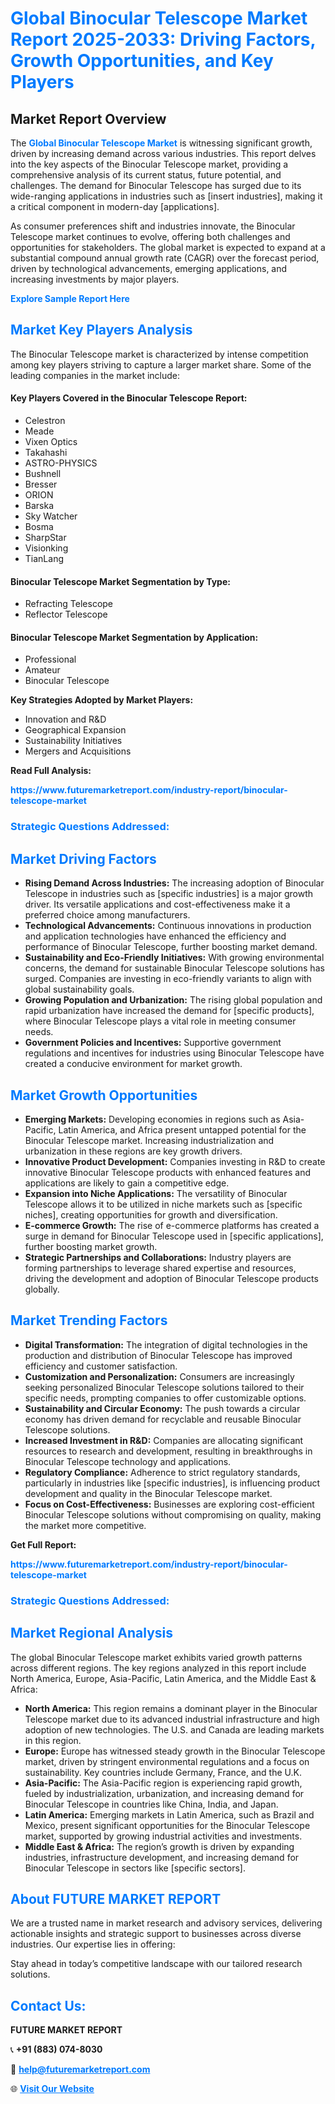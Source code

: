 <h1 style="color: #007BFF;">Global Binocular Telescope Market Report 2025-2033: Driving Factors, Growth Opportunities, and Key Players</h1>

<section id="overview">
<h2>Market Report Overview</h2>
<p>The <a href="https://www.futuremarketreport.com/industry-report/binocular-telescope-market" style="color: #007BFF; text-decoration: none;"><strong>Global Binocular Telescope Market</strong></a> is witnessing significant growth, driven by increasing demand across various industries. This report delves into the key aspects of the Binocular Telescope market, providing a comprehensive analysis of its current status, future potential, and challenges. The demand for Binocular Telescope has surged due to its wide-ranging applications in industries such as [insert industries], making it a critical component in modern-day [applications].</p>
<p>As consumer preferences shift and industries innovate, the Binocular Telescope market continues to evolve, offering both challenges and opportunities for stakeholders. The global market is expected to expand at a substantial compound annual growth rate (CAGR) over the forecast period, driven by technological advancements, emerging applications, and increasing investments by major players.</p>
</section>

<section id="overview">
<p><a href="https://www.futuremarketreport.com/request-sample/reportId=120644" style="color: #007BFF; text-decoration: none;"><strong>Explore Sample Report Here</strong></a></p>
</section>

<section id="key-players">
<h2 style="color: #007BFF;">Market Key Players Analysis</h2>
<p>The Binocular Telescope market is characterized by intense competition among key players striving to capture a larger market share. Some of the leading companies in the market include:</p>
<h4>Key Players Covered in the Binocular Telescope Report:</h4>
<ul><li>Celestron</li><li>Meade</li><li>Vixen Optics</li><li>Takahashi</li><li>ASTRO-PHYSICS</li><li>Bushnell</li><li>Bresser</li><li>ORION</li><li>Barska</li><li>Sky Watcher</li><li>Bosma</li><li>SharpStar</li><li>Visionking</li><li>TianLang</li></ul>
<h4>Binocular Telescope Market Segmentation by Type:</h4>
<ul><li>Refracting Telescope</li><li>Reflector Telescope</li></ul>

<h4>Binocular Telescope Market Segmentation by Application:</h4>
<ul><li>Professional</li><li>Amateur</li><li>Binocular Telescope</li></ul>
<p><strong>Key Strategies Adopted by Market Players:</strong></p>
<ul>
<li>Innovation and R&D</li>
<li>Geographical Expansion</li>
<li>Sustainability Initiatives</li>
<li>Mergers and Acquisitions</li>
</ul>
</section>

<section>
<p><strong>Read Full Analysis: </strong></p><a href="https://www.futuremarketreport.com/industry-report/binocular-telescope-market" style="color: #007BFF; text-decoration: none;"><strong>https://www.futuremarketreport.com/industry-report/binocular-telescope-market</strong></a>
<h3 style="color: #007BFF;">Strategic Questions Addressed:</h3>
</section>

<section id="driving-factors">
<h2 style="color: #007BFF;">Market Driving Factors</h2>
<ul>
<li><strong>Rising Demand Across Industries:</strong> The increasing adoption of Binocular Telescope in industries such as [specific industries] is a major growth driver. Its versatile applications and cost-effectiveness make it a preferred choice among manufacturers.</li>
<li><strong>Technological Advancements:</strong> Continuous innovations in production and application technologies have enhanced the efficiency and performance of Binocular Telescope, further boosting market demand.</li>
<li><strong>Sustainability and Eco-Friendly Initiatives:</strong> With growing environmental concerns, the demand for sustainable Binocular Telescope solutions has surged. Companies are investing in eco-friendly variants to align with global sustainability goals.</li>
<li><strong>Growing Population and Urbanization:</strong> The rising global population and rapid urbanization have increased the demand for [specific products], where Binocular Telescope plays a vital role in meeting consumer needs.</li>
<li><strong>Government Policies and Incentives:</strong> Supportive government regulations and incentives for industries using Binocular Telescope have created a conducive environment for market growth.</li>
</ul>
</section>

<section id="growth-opportunities">
<h2 style="color: #007BFF;">Market Growth Opportunities</h2>
<ul>
<li><strong>Emerging Markets:</strong> Developing economies in regions such as Asia-Pacific, Latin America, and Africa present untapped potential for the Binocular Telescope market. Increasing industrialization and urbanization in these regions are key growth drivers.</li>
<li><strong>Innovative Product Development:</strong> Companies investing in R&D to create innovative Binocular Telescope products with enhanced features and applications are likely to gain a competitive edge.</li>
<li><strong>Expansion into Niche Applications:</strong> The versatility of Binocular Telescope allows it to be utilized in niche markets such as [specific niches], creating opportunities for growth and diversification.</li>
<li><strong>E-commerce Growth:</strong> The rise of e-commerce platforms has created a surge in demand for Binocular Telescope used in [specific applications], further boosting market growth.</li>
<li><strong>Strategic Partnerships and Collaborations:</strong> Industry players are forming partnerships to leverage shared expertise and resources, driving the development and adoption of Binocular Telescope products globally.</li>
</ul>
</section>

<section id="trending-factors">
<h2 style="color: #007BFF;">Market Trending Factors</h2>
<ul>
<li><strong>Digital Transformation:</strong> The integration of digital technologies in the production and distribution of Binocular Telescope has improved efficiency and customer satisfaction.</li>
<li><strong>Customization and Personalization:</strong> Consumers are increasingly seeking personalized Binocular Telescope solutions tailored to their specific needs, prompting companies to offer customizable options.</li>
<li><strong>Sustainability and Circular Economy:</strong> The push towards a circular economy has driven demand for recyclable and reusable Binocular Telescope solutions.</li>
<li><strong>Increased Investment in R&D:</strong> Companies are allocating significant resources to research and development, resulting in breakthroughs in Binocular Telescope technology and applications.</li>
<li><strong>Regulatory Compliance:</strong> Adherence to strict regulatory standards, particularly in industries like [specific industries], is influencing product development and quality in the Binocular Telescope market.</li>
<li><strong>Focus on Cost-Effectiveness:</strong> Businesses are exploring cost-efficient Binocular Telescope solutions without compromising on quality, making the market more competitive.</li>
</ul>
</section>

<section>
<p><strong>Get Full Report: </strong></p><a href="https://www.futuremarketreport.com/industry-report/binocular-telescope-market" style="color: #007BFF; text-decoration: none;"><strong>https://www.futuremarketreport.com/industry-report/binocular-telescope-market</strong></a>
<h3 style="color: #007BFF;">Strategic Questions Addressed:</h3>
</section>


<section id="regional-analysis">
<h2 style="color: #007BFF;">Market Regional Analysis</h2>
<p>The global Binocular Telescope market exhibits varied growth patterns across different regions. The key regions analyzed in this report include North America, Europe, Asia-Pacific, Latin America, and the Middle East & Africa:</p>
<ul>
<li><strong>North America:</strong> This region remains a dominant player in the Binocular Telescope market due to its advanced industrial infrastructure and high adoption of new technologies. The U.S. and Canada are leading markets in this region.</li>
<li><strong>Europe:</strong> Europe has witnessed steady growth in the Binocular Telescope market, driven by stringent environmental regulations and a focus on sustainability. Key countries include Germany, France, and the U.K.</li>
<li><strong>Asia-Pacific:</strong> The Asia-Pacific region is experiencing rapid growth, fueled by industrialization, urbanization, and increasing demand for Binocular Telescope in countries like China, India, and Japan.</li>
<li><strong>Latin America:</strong> Emerging markets in Latin America, such as Brazil and Mexico, present significant opportunities for the Binocular Telescope market, supported by growing industrial activities and investments.</li>
<li><strong>Middle East & Africa:</strong> The region’s growth is driven by expanding industries, infrastructure development, and increasing demand for Binocular Telescope in sectors like [specific sectors].</li>
</ul>
</section>

<footer>
<h2 style="color: #007BFF;">About FUTURE MARKET REPORT</h2>
<p>We are a trusted name in market research and advisory services, delivering actionable insights and strategic support to businesses across diverse industries. Our expertise lies in offering:</p>

<p>Stay ahead in today’s competitive landscape with our tailored research solutions.</p>

<h2 style="color: #007BFF;">Contact Us:</h2>
<p><strong>FUTURE MARKET REPORT</strong></p>
<p>📞 <strong>+91 (883) 074-8030</strong></p>
<p>📧 <strong><a href="mailto:help@futuremarketreport.com" style="color: #007BFF;">help@futuremarketreport.com</a></strong></p>
<p>🌐 <strong><a href="https://www.futuremarketreport.com/" style="color: #007BFF;">Visit Our Website</a></strong></p>
</footer>